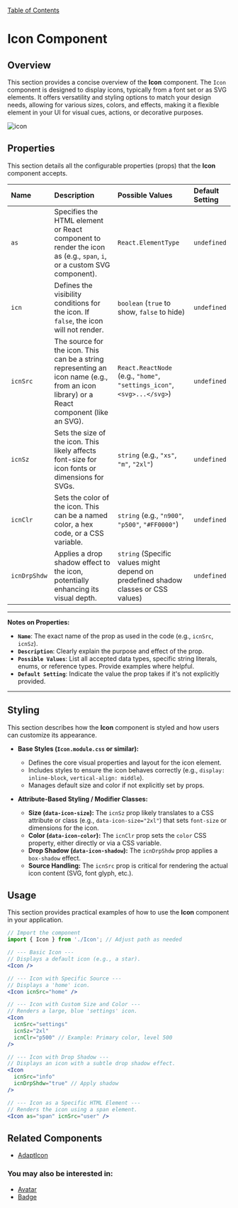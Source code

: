 [Table of Contents](../../toc.md)

# Icon Component

## Overview
This section provides a concise overview of the **Icon** component. The `Icon` component is designed to display icons, typically from a font set or as SVG elements. It offers versatility and styling options to match your design needs, allowing for various sizes, colors, and effects, making it a flexible element in your UI for visual cues, actions, or decorative purposes.

![icon](https://github.com/user-attachments/assets/e669386c-e4cf-4edb-bc6b-18e0cd036933)

## Properties
This section details all the configurable properties (props) that the **Icon** component accepts.

| Name        | Description                                                                                                                                  | Possible Values                                                                                                          | Default Setting   |
| :---------- | :------------------------------------------------------------------------------------------------------------------------------------------- | :----------------------------------------------------------------------------------------------------------------------- | :---------------- |
| `as`        | Specifies the HTML element or React component to render the icon as (e.g., `span`, `i`, or a custom SVG component).                           | `React.ElementType`                                                                                                      | `undefined`       |
| `icn`       | Defines the visibility conditions for the icon. If `false`, the icon will not render.                                                      | `boolean` (`true` to show, `false` to hide)                                                                              | `undefined`       |
| `icnSrc`    | The source for the icon. This can be a string representing an icon name (e.g., from an icon library) or a React component (like an SVG).        | `React.ReactNode` (e.g., `"home"`, `"settings_icon"`, `<svg>...</svg>`)                                                  | `undefined`       |
| `icnSz`     | Sets the size of the icon. This likely affects font-size for icon fonts or dimensions for SVGs.                                              | `string` (e.g., `"xs"`, `"m"`, `"2xl"`)                                                                                  | `undefined`       |
| `icnClr`    | Sets the color of the icon. This can be a named color, a hex code, or a CSS variable.                                                        | `string` (e.g., `"n900"`, `"p500"`, `"#FF0000"`)                                                                          | `undefined`       |
| `icnDrpShdw`| Applies a drop shadow effect to the icon, potentially enhancing its visual depth.                                                            | `string` (Specific values might depend on predefined shadow classes or CSS values)                                       | `undefined`       |

---
**Notes on Properties:**
*   **`Name`**: The exact name of the prop as used in the code (e.g., `icnSrc`, `icnSz`).
*   **`Description`**: Clearly explain the purpose and effect of the prop.
*   **`Possible Values`**: List all accepted data types, specific string literals, enums, or reference types. Provide examples where helpful.
*   **`Default Setting`**: Indicate the value the prop takes if it's not explicitly provided.
---

## Styling
This section describes how the **Icon** component is styled and how users can customize its appearance.

*   **Base Styles (`Icon.module.css` or similar):**
    *   Defines the core visual properties and layout for the icon element.
    *   Includes styles to ensure the icon behaves correctly (e.g., `display: inline-block`, `vertical-align: middle`).
    *   Manages default size and color if not explicitly set by props.

*   **Attribute-Based Styling / Modifier Classes:**
    *   **Size (`data-icon-size`):** The `icnSz` prop likely translates to a CSS attribute or class (e.g., `data-icon-size="2xl"`) that sets `font-size` or dimensions for the icon.
    *   **Color (`data-icon-color`):** The `icnClr` prop sets the `color` CSS property, either directly or via a CSS variable.
    *   **Drop Shadow (`data-icon-shadow`):** The `icnDrpShdw` prop applies a `box-shadow` effect.
    *   **Source Handling:** The `icnSrc` prop is critical for rendering the actual icon content (SVG, font glyph, etc.).

## Usage
This section provides practical examples of how to use the **Icon** component in your application.

```jsx
// Import the component
import { Icon } from './Icon'; // Adjust path as needed

// --- Basic Icon ---
// Displays a default icon (e.g., a star).
<Icon />

// --- Icon with Specific Source ---
// Displays a 'home' icon.
<Icon icnSrc="home" />

// --- Icon with Custom Size and Color ---
// Renders a large, blue 'settings' icon.
<Icon
  icnSrc="settings"
  icnSz="2xl"
  icnClr="p500" // Example: Primary color, level 500
/>

// --- Icon with Drop Shadow ---
// Displays an icon with a subtle drop shadow effect.
<Icon
  icnSrc="info"
  icnDrpShdw="true" // Apply shadow
/>

// --- Icon as a Specific HTML Element ---
// Renders the icon using a span element.
<Icon as="span" icnSrc="user" />
```

## Related Components
* [AdaptIcon](AdaptIcon.md)

### You may also be interested in:
* [Avatar](Avatar.md)
* [Badge](Badge.md)